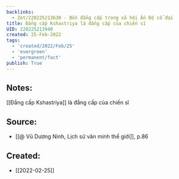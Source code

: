 ```yaml
---
backlinks:
  - Zet/220225213630 - Bốn đẳng cấp trong xã hội Ấn Độ cổ đại
title: Đẳng cấp Kshastriya là đẳng cấp của chiến sĩ
UID: 220225213940
created: 25-Feb-2022
tags:
  - 'created/2022/Feb/25'
  - 'evergreen'
  - 'permanent/fact'
publish: True
---
```

## Notes:
[[Đẳng cấp Kshastriya]] là đẳng cấp của chiến sĩ

## Source:
- [[@ Vũ Dương Ninh, Lịch sử văn minh thế giới]], p.86





## Created:
- [[2022-02-25]]

